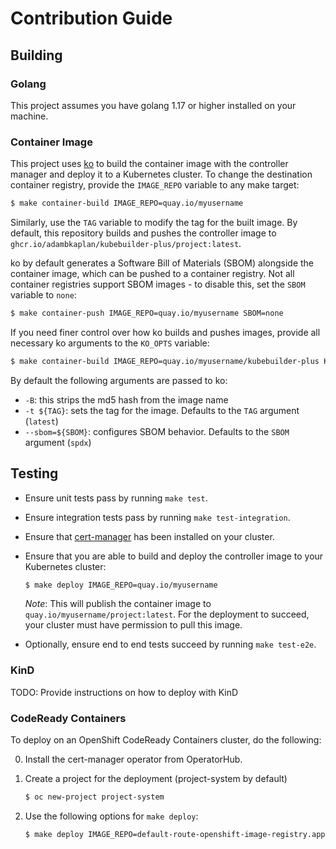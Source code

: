# Contribution Guide

## Building

### Golang

This project assumes you have golang 1.17 or higher installed on your machine.

### Container Image

This project uses [ko](https://github.com/google/ko) to build the container image with the
controller manager and deploy it to a Kubernetes cluster. To change the destination container
registry, provide the `IMAGE_REPO` variable to any make target:

```sh
$ make container-build IMAGE_REPO=quay.io/myusername
```

Similarly, use the `TAG` variable to modify the tag for the built image.
By default, this repository builds and pushes the controller image to
`ghcr.io/adambkaplan/kubebuilder-plus/project:latest`.

ko by default generates a Software Bill of Materials (SBOM) alongside the container image, which
can be pushed to a container registry.
Not all container registries support SBOM images - to disable this, set the `SBOM` variable to
`none`:

```sh
$ make container-push IMAGE_REPO=quay.io/myusername SBOM=none
```

If you need finer control over how ko builds and pushes images, provide all necessary ko
arguments to the `KO_OPTS` variable:

```sh
$ make container-build IMAGE_REPO=quay.io/myusername/kubebuilder-plus KO_OPTS="--bare --tag=mytag"
```

By default the following arguments are passed to ko:

- `-B`: this strips the md5 hash from the image name
- `-t ${TAG}`: sets the tag for the image. Defaults to the `TAG` argument (`latest`)
- `--sbom=${SBOM}`: configures SBOM behavior. Defaults to the `SBOM` argument (`spdx`)

## Testing

- Ensure unit tests pass by running `make test`.
- Ensure integration tests pass by running `make test-integration`.
- Ensure that [cert-manager](https://cert-manager.io) has been installed on your cluster.
- Ensure that you are able to build and deploy the controller image to your Kubernetes cluster:

   ```sh
   $ make deploy IMAGE_REPO=quay.io/myusername
   ```

   *Note*: This will publish the container image to `quay.io/myusername/project:latest`. For the
   deployment to succeed, your cluster must have permission to pull this image.

- Optionally, ensure end to end tests succeed by running `make test-e2e`.

### KinD

TODO: Provide instructions on how to deploy with KinD

### CodeReady Containers

To deploy on an OpenShift CodeReady Containers cluster, do the following:

0. Install the cert-manager operator from OperatorHub.

1. Create a project for the deployment (project-system by default)

   ```sh
   $ oc new-project project-system
   ```

2. Use the following options for `make deploy`:

   ```sh
   $ make deploy IMAGE_REPO=default-route-openshift-image-registry.apps-crc.testing/project-system KO_OPTS="-B -t latest --sbom=none --insecure-registry"
   ```
